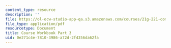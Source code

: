 ```yaml
---
content_type: resource
description: ''
file: https://ol-ocw-studio-app-qa.s3.amazonaws.com/courses/21g-221-communicating-in-american-culture-s-spring-2019/0e271c4e78103986a72d2f4356da62fa_MIT21G_221S19_cw3.pdf
file_type: application/pdf
resourcetype: Document
title: Course Workbook Part 3
uid: 0e271c4e-7810-3986-a72d-2f4356da62fa
---
```

